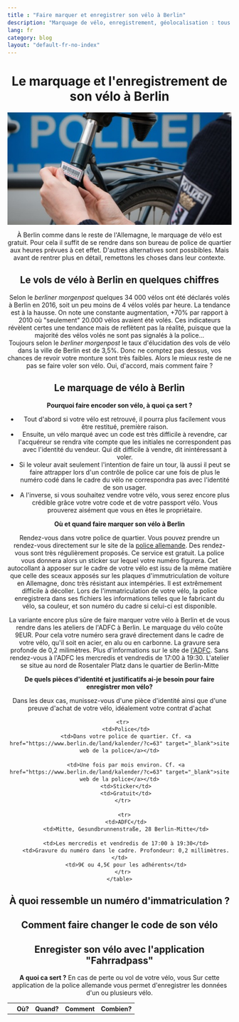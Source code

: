 ```yaml
---
title : "Faire marquer et enregistrer son vélo à Berlin" 
description: "Marquage de vélo, enregistrement, géolocalisation : tous les moyens sont bons pour se protéger contre le vol de vélo à Berlin."
lang: fr
category: blog
layout: "default-fr-no-index"
---
```



<div class="container blog" align="center">
<div class="row vcenter">      
<div class="col-sm-12">

<h1 id="blog">Le marquage et l'enregistrement de son vélo à Berlin</h1>

<p id="blog" align="center"><img src="/Images/polizei.jpeg" alt="marquage de vélo par la police" align="center"></p>

<p id="blog">À Berlin comme dans le reste de l'Allemagne, le marquage de vélo est gratuit. Pour cela il suffit de se rendre dans son bureau de police de quartier
aux heures prévues à cet effet. D'autres alternatives sont possbibles. Mais avant de rentrer plus en détail, remettons les choses dans leur contexte.<p>

<h2 id="blog">Le vols de vélo à Berlin en quelques chiffres</h2>

  <p id="blog">Selon le <i>berliner morgenpost</i> quelques 34 000 vélos ont été déclarés volés à Berlin en 2016, soit un peu moins de 4 vélos volés par heure. 
  La tendance est à la hausse. On note une constante augmentation, +70% par rapport à 2010 où "seulement" 20.000 vélos avaient été volés. 
  Ces indicateurs révèlent certes une tendance mais de reflètent pas la réalité, puisque que la majorité des vélos volés ne sont pas signalés à la police...<br/>
  Toujours selon le <i>berliner morgenpost</i> le taux d'élucidation des vols de vélo dans la ville de Berlin est de 3,5%. 
  Donc ne comptez pas dessus, vos chances de revoir votre monture sont très faibles. Alors le mieux reste de ne pas se faire voler son vélo. 
  Oui, d'accord, mais comment faire ?</p>

<h2 id="blog">Le marquage de vélo à Berlin</h2>

<p id="blog"><strong>Pourquoi faire encoder son vélo, à quoi ça sert ?</strong>
  
  <ul id="blogj">
  <li id="blogj">Tout d'abord si votre vélo est retrouvé, il pourra plus facilement vous être restitué, première raison.</li> 
  <li id="blogj">Ensuite, un vélo marqué avec un code est très difficile à revendre, car l'acquéreur se rendra vite compte que les initiales ne correspondent pas avec 
  l'identité du vendeur. Qui dit difficile à vendre, dit inintéressant à voler.</li>
  <li id="blogj">Si le voleur avait seulement l'intention de faire un tour, là aussi il peut se faire attrapper lors d'un contrôle de police car une fois de plus le numéro
  codé dans le cadre du vélo ne correspondra pas avec l'identité de son usager.</li>
  <li id="blogj">A l'inverse, si vous souhaitez vendre votre vélo, vous serez encore plus crédible grâce votre votre code et de votre passport vélo.
   Vous prouverez aisément que vous en êtes le propriétaire.</li>
   </ul>

  </p>

<p id="blog"><strong>Où et quand faire marquer son vélo à Berlin</strong></p>
<p id="blog">Rendez-vous dans votre police de quartier. Vous pouvez prendre un rendez-vous directement 
   sur le site de la <a href="https://www.berlin.de/land/kalender/?c=63" target="_blank">police allemande</a>. Des rendez-vous sont très régulièrement proposés. Ce service est gratuit. La police vous donnera alors un sticker sur lequel votre numéro figurera. Cet autocollant à apposer sur le cadre de votre vélo est issu de la même matière que celle des sceaux apposés sur les plaques d'immutriculation de voiture en Allemagne, donc très résistant aux intempéries. Il est extrêmement difficile à décoller. Lors de l'immatriculation de votre vélo, la police enregistrera dans ses fichiers les informations telles que le fabricant du vélo, sa couleur, et son numéro du cadre si celui-ci est disponible.</p>
    <p>La variante encore plus sûre de faire marquer votre vélo à Berlin et de vous rendre dans les ateliers de l'ADFC à Berlin. Le marquage du vélo coûte 9EUR. Pour cela votre numéro sera gravé directement dans le cadre de votre vélo, qu'il soit en acier, en alu ou en carbonne. La gravure sera profonde de 0,2 milimètres. Plus d'informations sur le site de <a href="http://adfc-berlin.de/service/selbsthilfewerkstatt/codierung.html" target="_blank">l'ADFC</a>. Sans rendez-vous à l'ADFC les mercredis et vendredis de 17:00 à 19:30. L'atelier se situe au nord de Rosentaler Platz dans le quartier de Berlin-Mitte</p>

<p id="blog"><strong>De quels pièces d'identité et justificatifs ai-je besoin pour faire enregistrer mon vélo?</strong>

Dans les deux cas, munissez-vous d'une pièce d'identité ainsi que d'une preuve d'achat de votre vélo, idéalement votre contrat d'achat</p>



 <table align="center">
      <tr>
        <th></th>
        <th>Où?</th>
        <th>Quand?</th>
        <th>Comment</th>
        <th>Combien?</th>
      </tr>
      
      <tr>
        <td>Police</td>
        <td>Dans votre police de quartier. Cf. <a href="https://www.berlin.de/land/kalender/?c=63" target="_blank">site web de la police</a></td>
        
        <td>Une fois par mois environ. Cf. <a href="https://www.berlin.de/land/kalender/?c=63" target="_blank">site web de la police</a></td>
        <td>Sticker</td>
        <td>Gratuit</td>
      </tr>

       <tr>
        <td>ADFC</td>
        <td>Mitte, Gesundbrunnenstraße, 28 Berlin-Mitte</td>
        
        <td>Les mercredis et vendredis de 17:00 à 19:30</td>
        <td>Gravure du numéro dans le cadre. Profondeur: 0,2 millimètres.</td>
        <td>9€ ou 4,5€ pour les adhérents</td>
      </tr>
    </table>


<h2 id="blog">À quoi ressemble un numéro d'immatriculation ?</h2>

<h2 id="blog">Comment faire changer le code de son vélo</h2>


<h2 id="blog">Enregister son vélo avec l'application "Fahrradpass"</h2>

<p id="blog"> <strong>A quoi ca sert ?</strong>
  En cas de perte ou vol de votre vélo, vous 
Sur cette application de la police allemande vous permet d'enregistrer les données d'un ou plusieurs vélo.</p>

</div>
</div>
</div>
